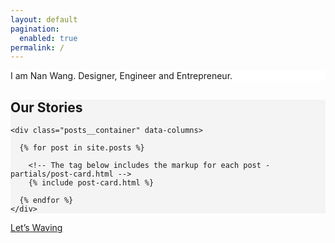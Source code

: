 ```yaml
---
layout: default
pagination:
  enabled: true
permalink: /
---
```

<section id="#" class="cont" style="background-color: #fff;">
<div class="grid">
  <div>
    <span class="cta__text">I am Nan Wang. Designer, Engineer and Entrepreneur.</span>
  </div>
</div>
</section>

<section id="stories" style="background-color: #f4f4f4;">
<div class="posts">
  <div class="grid-xlarge">
    <h2 class="cta__text">
      <span>Our Stories</span>
    </h2>

    <div class="posts__container" data-columns>

      {% for post in site.posts %}

        <!-- The tag below includes the markup for each post - partials/post-card.html -->
        {% include post-card.html %}

      {% endfor %}
    </div>
  </div>

</div>
</section>


<section id="kiss" class="cta bg-black">
  <a class="cta__link" href="{{ '/kisses/' | prepend: site.baseurl }}">
    <span class="cta__text">Let’s Waving</span>
  </a>
</section>
